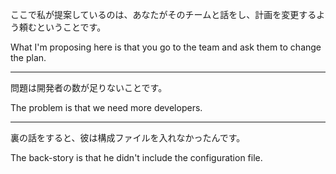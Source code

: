 ここで私が提案しているのは、あなたがそのチームと話をし、計画を変更するよう頼むということです。

What I'm proposing here is that you go to the team and ask them to change the plan.

---

問題は開発者の数が足りないことです。

The problem is that we need more developers.

---

裏の話をすると、彼は構成ファイルを入れなかったんです。

The back-story is that he didn't include the configuration file.
